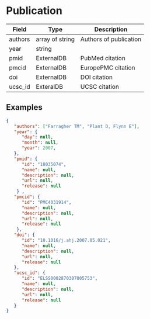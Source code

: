 # Publication

| Field          | Type            | Description             |
|----------------|-----------------|-------------------------|
| authors        | array of string | Authors of publication  |            |
| year           | string          |                         |
| pmid           | ExternalDB      |  PubMed citation        | 
| pmcid          | ExternalDB      |  EuropePMC citation     |
| doi            | ExternalDB      |  DOI citation           |
| ucsc_id        | ExteralDB       |  UCSC citation          |


## Examples
```json
{
   "authors": ["Farragher TM", "Plant D, Flynn E"],
   "year": {
      "day": null,
      "month": null,
      "year": 2007,
   },
   "pmid": {
      "id": "18035074",
      "name": null,
      "description": null,
      "url": null,
      "release": null
    } ,
   "pmcid": {
      "id": "PMC4031914",
      "name": null,
      "description": null,
      "url": null,
      "release": null
    },
   "doi": {
      "id": "10.1016/j.ahj.2007.05.021",
      "name": null,
      "description": null,
      "url": null,
      "release": null
   },
   "ucsc_id": {
      "id": "ELSS0002870307005753",
      "name": null,
      "description": null,
      "url": null,
      "release": null
   }
}
```
